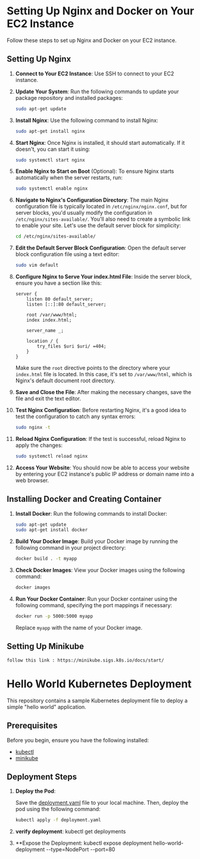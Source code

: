 # Setting Up Nginx and Docker on Your EC2 Instance

Follow these steps to set up Nginx and Docker on your EC2 instance.

## Setting Up Nginx

1. **Connect to Your EC2 Instance**: Use SSH to connect to your EC2 instance.

2. **Update Your System**: Run the following commands to update your package repository and installed packages:

    ```bash
    sudo apt-get update
    ```

3. **Install Nginx**: Use the following command to install Nginx:

    ```bash
    sudo apt-get install nginx
    ```

4. **Start Nginx**: Once Nginx is installed, it should start automatically. If it doesn't, you can start it using:

    ```bash
    sudo systemctl start nginx
    ```

5. **Enable Nginx to Start on Boot** (Optional): To ensure Nginx starts automatically when the server restarts, run:

    ```bash
    sudo systemctl enable nginx
    ```

6. **Navigate to Nginx's Configuration Directory**: The main Nginx configuration file is typically located in `/etc/nginx/nginx.conf`, but for server blocks, you'd usually modify the configuration in `/etc/nginx/sites-available/`. You'll also need to create a symbolic link to enable your site. Let's use the default server block for simplicity:

    ```bash
    cd /etc/nginx/sites-available/
    ```

7. **Edit the Default Server Block Configuration**: Open the default server block configuration file using a text editor:

    ```bash
    sudo vim default
    ```

8. **Configure Nginx to Serve Your index.html File**: Inside the server block, ensure you have a section like this:

    ```nginx
    server {
        listen 80 default_server;
        listen [::]:80 default_server;

        root /var/www/html;
        index index.html;

        server_name _;

        location / {
            try_files $uri $uri/ =404;
        }
    }
    ```

    Make sure the `root` directive points to the directory where your `index.html` file is located. In this case, it's set to `/var/www/html`, which is Nginx's default document root directory.

9. **Save and Close the File**: After making the necessary changes, save the file and exit the text editor.

10. **Test Nginx Configuration**: Before restarting Nginx, it's a good idea to test the configuration to catch any syntax errors:

    ```bash
    sudo nginx -t
    ```

11. **Reload Nginx Configuration**: If the test is successful, reload Nginx to apply the changes:

    ```bash
    sudo systemctl reload nginx
    ```

12. **Access Your Website**: You should now be able to access your website by entering your EC2 instance's public IP address or domain name into a web browser.

## Installing Docker and Creating Container

1. **Install Docker**: Run the following commands to install Docker:

    ```bash
    sudo apt-get update
    sudo apt-get install docker
    ```

2. **Build Your Docker Image**: Build your Docker image by running the following command in your project directory:

    ```bash
    docker build . -t myapp
    ```

3. **Check Docker Images**: View your Docker images using the following command:

    ```bash
    docker images
    ```

4. **Run Your Docker Container**: Run your Docker container using the following command, specifying the port mappings if necessary:

    ```bash
    docker run -p 5000:5000 myapp
    ```

   Replace `myapp` with the name of your Docker image.


   
## Setting Up Minikube 
    follow this link : https://minikube.sigs.k8s.io/docs/start/


# Hello World Kubernetes Deployment

This repository contains a sample Kubernetes deployment file to deploy a simple "hello world" application.

## Prerequisites

Before you begin, ensure you have the following installed:

- [kubectl](https://kubernetes.io/docs/tasks/tools/install-kubectl/)
- [minikube](https://minikube.sigs.k8s.io/docs/start/)

## Deployment Steps

1. **Deploy the Pod**:
   
   Save the [deployment.yaml](deployment.yaml) file to your local machine. Then, deploy the pod using the following command:
   
   ```bash
   kubectl apply -f deployment.yaml

2.  **verify deployment**:
        kubectl get deployments
3. **Expose the Deployment:
       kubectl expose deployment hello-world-deployment --type=NodePort --port=80


